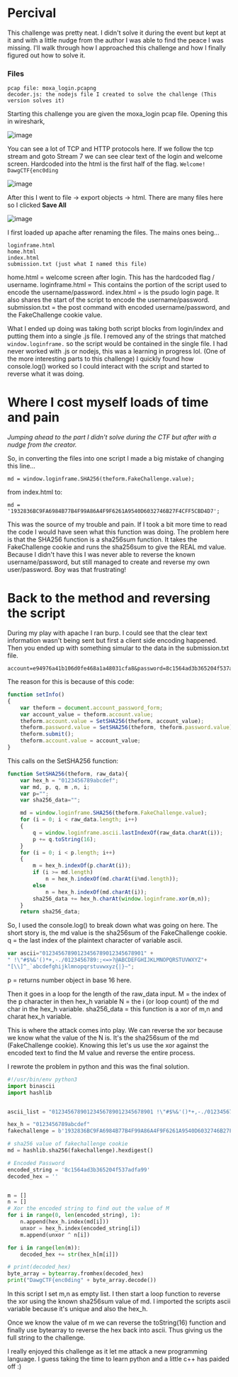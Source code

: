 # Percival

This challenge was pretty neat. I didn't solve it during the event but kept at it and with a little nudge from the author I was able to find the peace I was missing.
I'll walk through how I approached this challenge and how I finally figured out how to solve it.

### Files

```plaintext
pcap file: moxa_login.pcapng
decoder.js: the nodejs file I created to solve the challenge (This version solves it)
```

Starting this challenge you are given the moxa_login pcap file.
Opening this in wireshark,

![image](https://user-images.githubusercontent.com/73809165/168457388-884bc8ee-583a-447a-b2cf-6649a4205673.png)

You can see a lot of TCP and HTTP protocols here. If we follow the tcp stream and goto Stream 7 we can see clear text of the login and welcome screen.
Hardcoded into the html is the first half of the flag. `Welcome! DawgCTF{enc0ding`

![image](https://user-images.githubusercontent.com/73809165/168457408-f7c4015a-b27a-465f-b6f5-165388b28730.png)

After this I went to file -> export objects -> html.
There are many files here so I clicked **Save All**

![image](https://user-images.githubusercontent.com/73809165/168457416-c5be47f5-ed15-4480-a8fa-951090214402.png)


I first loaded up apache after renaming the files.
The mains ones being...

```plaintext
loginframe.html
home.html
index.html
submission.txt (just what I named this file)
```

home.html = welcome screen after login. This has the hardcoded flag / username.
loginframe.html = This contains the portion of the script used to encode the username/password.
index.html = is the psudo login page. It also shares the start of the script to encode the username/password.
submission.txt = the post command with encoded username/password, and the FakeChallenge cookie value.

What I ended up doing was taking both script blocks from login/index and putting them into a single .js file.
I removed any of the strings that matched `window.loginframe.` so the script would be contained in the single file.
I had never worked with .js or nodejs, this was a learning in progress lol. (One of the more interesting parts to this challenge)
I quickly found how console.log() worked so I could interact with the script and started to reverse what it was doing.

# Where I cost myself loads of time and pain

*Jumping ahead to the part I didn't solve during the CTF but after with a nudge from the creator.*

So, in converting the files into one script I made a big mistake of changing this line...

`md = window.loginframe.SHA256(theform.FakeChallenge.value);`

from index.html to:

`md = '1932836BC9FA6984B77B4F99A86A4F9F6261A9540D6032746B27F4CFF5CBD4D7';`

This was the source of my trouble and pain. If I took a bit more time to read the code I would have seen what this function was doing.
The problem here is that the SHA256 function is a sha256sum function. It takes the FakeChallenge cookie and runs the sha256sum to give the REAL md value.
Because I didn't have this I was never able to reverse the known username/password, but still managed to create and reverse my own user/password.
Boy was that frustrating!

# Back to the method and reversing the script

During my play with apache I ran burp. I could see that the clear text information wasn't being sent but first a client side encoding happened.
Then you ended up with something simular to the data in the submission.txt file.

```plaintext
account=e94976a41b106d0fe468a1a48031cfa8&password=8c1564ad3b365204f537adfa99&FakeChallenge=1932836BC9FA6984B77B4F99A86A4F9F6261A9540D6032746B27F4CFF5CBD4D7&csrf_token=6uqFw4XyJQFxHPdI
```

The reason for this is because of this code:

```js
function setInfo()
{
    var theform = document.account_password_form;
	var account_value = theform.account.value;
	theform.account.value = SetSHA256(theform, account_value);
	theform.password.value = SetSHA256(theform, theform.password.value);
	theform.submit();
	theform.account.value = account_value;
}
```

This calls on the SetSHA256 function:

```js
function SetSHA256(theform, raw_data){
	var hex_h = "0123456789abcdef";
	var md, p, q, m ,n, i;
	var p="";
	var sha256_data="";

	md = window.loginframe.SHA256(theform.FakeChallenge.value);
	for (i = 0; i < raw_data.length; i++)
	{
		q = window.loginframe.ascii.lastIndexOf(raw_data.charAt(i));
		p += q.toString(16);
	}
	for (i = 0; i < p.length; i++)
	{
		m = hex_h.indexOf(p.charAt(i));
		if (i >= md.length)
			n = hex_h.indexOf(md.charAt(i%md.length));
		else
			n = hex_h.indexOf(md.charAt(i));
		sha256_data += hex_h.charAt(window.loginframe.xor(m,n));
	}
	return sha256_data;
```

So, I used the console.log() to break down what was going on here.
The short story is, the md value is the sha256sum of the FakeChallenge cookie.
q = the last index of the plaintext character of variable ascii.

```js
var ascii="01234567890123456789012345678901" +
" !\"#$%&'()*+,-./0123456789:;<=>?@ABCDEFGHIJKLMNOPQRSTUVWXYZ"+
"[\\]^_`abcdefghijklmnopqrstuvwxyz{|}~";
```

p = returns number object in base 16 here.

Then it goes in a loop for the length of the raw_data input.
M = the index of the p character in then hex_h variable
N = the i (or loop count) of the md char in the hex_h variable.
sha256_data = this function is a xor of m,n and charat hex_h variable.

This is where the attack comes into play. We can reverse the xor because we know what the value of the N is.
It's the sha256sum of the md (FakeChallenge cookie). Knowing this let's us use the xor against the encoded text to find the M value and reverse the entire process.

I rewrote the problem in python and this was the final solution.

```python
#!/usr/bin/env python3
import binascii
import hashlib


ascii_list = "01234567890123456789012345678901 !\"#$%&'()*+,-./0123456789:;<=>?@ABCDEFGHIJKLMNOPQRSTUVWXYZ[\\]^_`abcdefghijklmnopqrstuvwxyz{|}~"

hex_h = "0123456789abcdef"
fakechallenge = b'1932836BC9FA6984B77B4F99A86A4F9F6261A9540D6032746B27F4CFF5CBD4D7'

# sha256 value of fakechallenge cookie
md = hashlib.sha256(fakechallenge).hexdigest()

# Encoded Password
encoded_string = '8c1564ad3b365204f537adfa99'
decoded_hex = ''


m = []
n = []
# Xor the encoded string to find out the value of M
for i in range(0, len(encoded_string), 1):
    n.append(hex_h.index(md[i]))
    unxor = hex_h.index(encoded_string[i])
    m.append(unxor ^ n[i])

for i in range(len(m)):
    decoded_hex += str(hex_h[m[i]])

# print(decoded_hex)
byte_array = bytearray.fromhex(decoded_hex)
print("DawgCTF{enc0ding" + byte_array.decode())

```

In this script I set m,n as empty list.
I then start a loop function to reverse the xor using the known sha256sum value of md.
I imported the scripts ascii variable because it's unique and also the hex_h.

Once we know the value of m we can reverse the toString(16) function and finally use bytearray to reverse the hex back into ascii.
Thus giving us the full string to the challenge.


I really enjoyed this challenge as it let me attack a new programming language.
I guess taking the time to learn python and a little c++ has paided off :)
